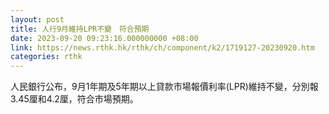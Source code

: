 ```yaml
---
layout: post
title: 人行9月維持LPR不變　符合預期
date: 2023-09-20 09:23:16.000000000 +08:00
link: https://news.rthk.hk/rthk/ch/component/k2/1719127-20230920.htm
categories: rthk
---
```


人民銀行公布，9月1年期及5年期以上貸款市場報價利率(LPR)維持不變，分別報3.45厘和4.2厘，符合市場預期。
